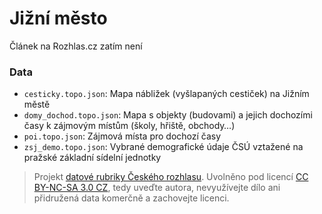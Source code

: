# Jižní město

Článek na Rozhlas.cz zatím není

### Data

* `cesticky.topo.json`: Mapa nábližek (vyšlapaných cestiček) na Jižním městě
* `domy_dochod.topo.json`: Mapa s objekty (budovami) a jejich dochozími časy k zájmovým místům (školy, hřiště, obchody…)
* `poi.topo.json`: Zájmová místa pro dochozí časy
* `zsj_demo.topo.json`: Vybrané demografické údaje ČSÚ vztažené na pražské základní sídelní jednotky

> Projekt [datové rubriky Českého rozhlasu](http://www.rozhlas.cz/zpravy/data/). Uvolněno pod licencí [CC BY-NC-SA 3.0 CZ](http://creativecommons.org/licenses/by-nc-sa/3.0/cz/), tedy uveďte autora, nevyužívejte dílo ani přidružená data komerčně a zachovejte licenci.

